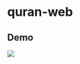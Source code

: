 # quran-web

## Demo
<a href="https://qurandigital.ml"><img src="https://uploader.caliph.my.id/file/R5G7bwpM5v.png" /></a>

